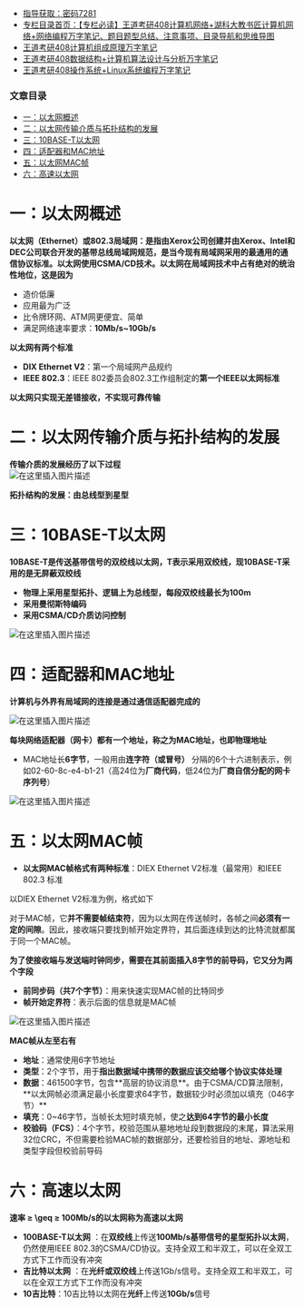  

- [指导获取：密码7281](https://url18.ctfile.com/f/22722418-803125355-edf378)
- [专栏目录首页：【专栏必读】王道考研408计算机网络+湖科大教书匠计算机网络+网络编程万字笔记、题目题型总结、注意事项、目录导航和思维导图](https://zhangxing-tech.blog.csdn.net/article/details/125668174)
- [王道考研408计算机组成原理万字笔记](https://zhangxing-tech.blog.csdn.net/article/details/120664162?spm=1001.2014.3001.5502)
- [王道考研408数据结构+计算机算法设计与分析万字笔记](https://blog.csdn.net/qq_39183034/article/details/121501138?spm=1001.2014.3001.5501)
- [王道考研408操作系统+Linux系统编程万字笔记](https://zhangxing-tech.blog.csdn.net/article/details/121004242?spm=1001.2014.3001.5502)

### 文章目录

- [一：以太网概述](#_12)
- [二：以太网传输介质与拓扑结构的发展](#_30)
- [三：10BASE-T以太网](#10BASET_39)
- [四：适配器和MAC地址](#MAC_51)
- [五：以太网MAC帧](#MAC_69)
- [六：高速以太网](#_100)

# 一：以太网概述

**以太网（Ethernet）或802.3局域网：是指由Xerox公司创建并由Xerox、Intel和DEC公司联合开发的基带总线局域网规范，是当今现有局域网采用的最通用的通信协议标准。以太网使用CSMA/CD技术。以太网在局域网技术中占有绝对的统治性地位，这是因为**

- 造价低廉
- 应用最为广泛
- 比令牌环网、ATM网更便宜、简单
- 满足网络速率要求：**10Mb/s\~10Gb/s**

**以太网有两个标准**

- **DIX Ethernet V2**：第一个局域网产品规约
- **IEEE 802.3**：IEEE 802委员会802.3工作组制定的**第一个IEEE以太网标准**

**以太网只实现无差错接收，不实现可靠传输**

# 二：以太网传输介质与拓扑结构的发展

**传输介质的发展经历了以下过程**  
![在这里插入图片描述](https://ziquyun.com/main/csdn/img?url=https%3A%2F%2Fimg-blog.csdnimg.cn%2F60c043026b9d4884abbbc708ae6d0c7f.png&rfUrl=https%3A%2F%2Fzhangxing-tech.blog.csdn.net%2Farticle%2Fdetails%2F125148738)

**拓扑结构的发展：由总线型到星型**

# 三：10BASE-T以太网

**10BASE-T是传送基带信号的双绞线以太网，T表示采用双绞线，现10BASE-T采用的是无屏蔽双绞线**

- **物理上采用星型拓扑、逻辑上为总线型，每段双绞线最长为100m**
- **采用曼彻斯特编码**
- **采用CSMA/CD介质访问控制**

![在这里插入图片描述](https://ziquyun.com/main/csdn/img?url=https%3A%2F%2Fimg-blog.csdnimg.cn%2F419b40a9afaf4f67afb4d722a9ab2e6a.png&rfUrl=https%3A%2F%2Fzhangxing-tech.blog.csdn.net%2Farticle%2Fdetails%2F125148738)

# 四：适配器和MAC地址

**计算机与外界有局域网的连接是通过通信适配器完成的**

![在这里插入图片描述](https://ziquyun.com/main/csdn/img?url=https%3A%2F%2Fimg-blog.csdnimg.cn%2Faa80672146f241a09750c07bcc3324d0.png&rfUrl=https%3A%2F%2Fzhangxing-tech.blog.csdn.net%2Farticle%2Fdetails%2F125148738)

**每块网络适配器（网卡）都有一个地址，称之为MAC地址，也即物理地址**

- MAC地址长**6字节**，一般用由**连字符（或冒号）** 分隔的6个十六进制表示，例如02-60-8c-e4-b1-21（高24位为**厂商代码**，低24位为**厂商自信分配的网卡序列号**）

![在这里插入图片描述](https://ziquyun.com/main/csdn/img?url=https%3A%2F%2Fimg-blog.csdnimg.cn%2Ff08b0d8473f54257b8658180c00e9634.png&rfUrl=https%3A%2F%2Fzhangxing-tech.blog.csdn.net%2Farticle%2Fdetails%2F125148738)

# 五：以太网MAC帧

- **以太网MAC帧格式有两种标准**：DIEX Ethernet V2标准（最常用）和IEEE 802.3 标准

以DIEX Ethernet V2标准为例，格式如下

对于MAC帧，它**并不需要帧结束符**，因为以太网在传送帧时，各帧之间**必须有一定的间隙**。因此，接收端只要找到帧开始定界符，其后面连续到达的比特流就都属于同一个MAC帧。

**为了使接收端与发送端时钟同步，需要在其前面插入8字节的前导码，它又分为两个字段**

- **前同步码（共7个字节）**：用来快速实现MAC帧的比特同步
- **帧开始定界符**：表示后面的信息就是MAC帧

![在这里插入图片描述](https://ziquyun.com/main/csdn/img?url=https%3A%2F%2Fimg-blog.csdnimg.cn%2F3865909b06be4a58812cecc3688c0c79.png&rfUrl=https%3A%2F%2Fzhangxing-tech.blog.csdn.net%2Farticle%2Fdetails%2F125148738)

**MAC帧从左至右有**

- **地址**：通常使用6字节地址
- **类型**：2个字节，用于**指出数据域中携带的数据应该交给哪个协议实体处理**
- **数据**：461500字节，包含\*\*高层的协议消息\*\*。由于CSMA/CD算法限制，\*\*以太网帧必须满足最小长度要求64字节，数据较少时必须加以填充（046字节）\*\*
- **填充**：0\~46字节，当帧长太短时填充帧，使之**达到64字节的最小长度**
- **校验码（FCS）**：4个字节，校验范围从墓地地址段到数据段的末尾，算法采用32位CRC，不但需要检验MAC帧的数据部分，还要检验目的地址、源地址和类型字段但校验前导码

# 六：高速以太网

**速率 ≥ \\geq ≥ 100Mb/s的以太网称为高速以太网**

- **100BASE-T以太网** ：在**双绞线**上传送**100Mb/s基带信号的星型拓扑以太网**，仍然使用IEEE 802.3的CSMA/CD协议。支持全双工和半双工，可以在全双工方式下工作而没有冲突
- **吉比特以太网** ：在**光纤或双绞线**上传送1Gb/s信号。支持全双工和半双工，可以在全双工方式下工作而没有冲突
- **10吉比特**：10吉比特以太网在**光纤**上传送**10Gb/s**信号